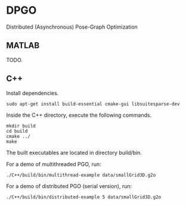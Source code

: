 # DPGO

Distributed (Asynchronous) Pose-Graph Optimization

## MATLAB
TODO.

## C++ 

Install dependencies.

```
sudo apt-get install build-essential cmake-gui libsuitesparse-dev
```

Inside the C++ directory, execute the following commands.

```
mkdir build
cd build
cmake ../
make
```

The built executables are located in directory build/bin. 

For a demo of multithreaded PGO, run:
```
./C++/build/bin/multithread-example data/smallGrid3D.g2o
```

For a demo of distributed PGO (serial version), run:
```
./C++/build/bin/distributed-example 5 data/smallGrid3D.g2o
```
